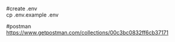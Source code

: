 #create .env <br />
cp .env.example .env

#postman <br />
https://www.getpostman.com/collections/00c3bc0832ff6cb37171

